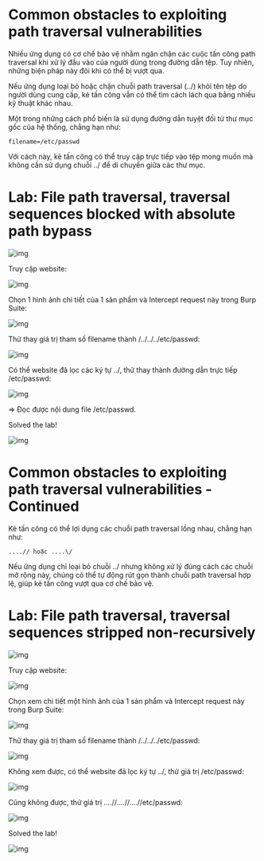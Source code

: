 # Common obstacles to exploiting path traversal vulnerabilities

Nhiều ứng dụng có cơ chế bảo vệ nhằm ngăn chặn các cuộc tấn công path traversal khi xử lý đầu vào của người dùng trong đường dẫn tệp. Tuy nhiên, những biện pháp này đôi khi có thể bị vượt qua.

Nếu ứng dụng loại bỏ hoặc chặn chuỗi path traversal (../) khỏi tên tệp do người dùng cung cấp, kẻ tấn công vẫn có thể tìm cách lách qua bằng nhiều kỹ thuật khác nhau.

Một trong những cách phổ biến là sử dụng đường dẫn tuyệt đối từ thư mục gốc của hệ thống, chẳng hạn như:

    filename=/etc/passwd

Với cách này, kẻ tấn công có thể truy cập trực tiếp vào tệp mong muốn mà không cần sử dụng chuỗi ../ để di chuyển giữa các thư mục.

# Lab: File path traversal, traversal sequences blocked with absolute path bypass

![img](https://github.com/DucThinh47/PortSwigger/blob/main/Path-Traversal/images/image7.png?raw=true)

Truy cập website:

![img](https://github.com/DucThinh47/PortSwigger/blob/main/Path-Traversal/images/image8.png?raw=true)

Chọn 1 hình ảnh chi tiết của 1 sản phẩm và Intercept request này trong Burp Suite: 

![img](https://github.com/DucThinh47/PortSwigger/blob/main/Path-Traversal/images/image9.png?raw=true)

Thử thay giá trị tham số filename thành /../../../etc/passwd: 

![img](https://github.com/DucThinh47/PortSwigger/blob/main/Path-Traversal/images/image10.png?raw=true)

Có thể website đã lọc các ký tự ../, thử thay thành đường dẫn trực tiếp /etc/passwd: 

![img](https://github.com/DucThinh47/PortSwigger/blob/main/Path-Traversal/images/image11.png?raw=true)

=> Đọc được nội dung file /etc/passwd.

Solved the lab!

![img](https://github.com/DucThinh47/PortSwigger/blob/main/Path-Traversal/images/image12.png?raw=true)

# Common obstacles to exploiting path traversal vulnerabilities - Continued

Kẻ tấn công có thể lợi dụng các chuỗi path traversal lồng nhau, chẳng hạn như:

    ....// hoặc ....\/

Nếu ứng dụng chỉ loại bỏ chuỗi ../ nhưng không xử lý đúng cách các chuỗi mở rộng này, chúng có thể tự động rút gọn thành chuỗi path traversal hợp lệ, giúp kẻ tấn công vượt qua cơ chế bảo vệ.

# Lab: File path traversal, traversal sequences stripped non-recursively

![img](https://github.com/DucThinh47/PortSwigger/blob/main/Path-Traversal/images/image13.png?raw=true)

Truy cập website: 

![img](https://github.com/DucThinh47/PortSwigger/blob/main/Path-Traversal/images/image14.png?raw=true)

Chọn xem chi tiết một hình ảnh của 1 sản phẩm và Intercept request này trong Burp Suite: 

![img](https://github.com/DucThinh47/PortSwigger/blob/main/Path-Traversal/images/image15.png?raw=true)

Thử thay giá trị tham số filename thành /../../../etc/passwd: 

![img](https://github.com/DucThinh47/PortSwigger/blob/main/Path-Traversal/images/image16.png?raw=true)

Không xem được, có thể website đã lọc ký tự ../, thử giá trị /etc/passwd: 

![img](https://github.com/DucThinh47/PortSwigger/blob/main/Path-Traversal/images/image17.png?raw=true)

Cũng không được, thử giá trị ....//....//....//etc/passwd:

![img](https://github.com/DucThinh47/PortSwigger/blob/main/Path-Traversal/images/image18.png?raw=true)

Solved the lab!

![img](https://github.com/DucThinh47/PortSwigger/blob/main/Path-Traversal/images/image19.png?raw=true)





